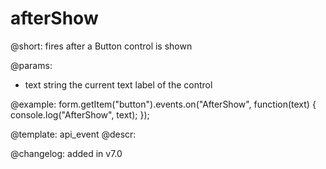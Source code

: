 afterShow
=============

@short: fires after a Button control is shown

@params:
- text     string  the current text label of the control




@example:
form.getItem("button").events.on("AfterShow", function(text) {
    console.log("AfterShow", text);
});


@template: api_event
@descr:


@changelog: added in v7.0
